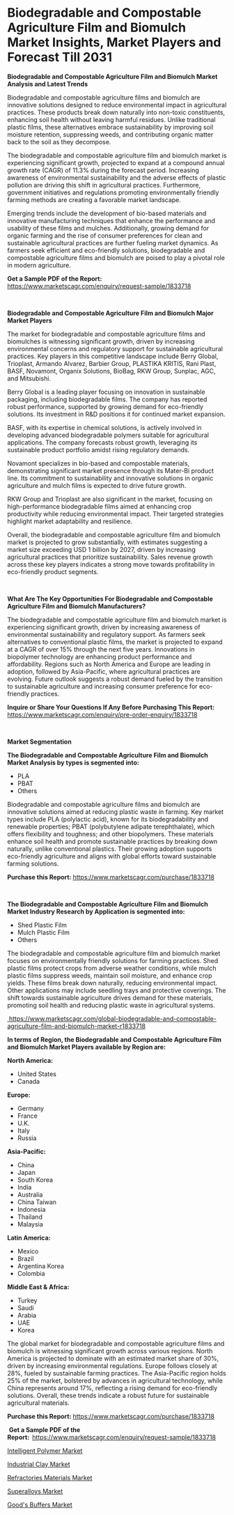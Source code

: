 <p><h1>Biodegradable and Compostable Agriculture Film and Biomulch Market Insights, Market Players and Forecast Till 2031</h1></p><p><strong>Biodegradable and Compostable Agriculture Film and Biomulch Market Analysis and Latest Trends</strong></p>
<p><p>Biodegradable and compostable agriculture films and biomulch are innovative solutions designed to reduce environmental impact in agricultural practices. These products break down naturally into non-toxic constituents, enhancing soil health without leaving harmful residues. Unlike traditional plastic films, these alternatives embrace sustainability by improving soil moisture retention, suppressing weeds, and contributing organic matter back to the soil as they decompose.</p><p>The biodegradable and compostable agriculture film and biomulch market is experiencing significant growth, projected to expand at a compound annual growth rate (CAGR) of 11.3% during the forecast period. Increasing awareness of environmental sustainability and the adverse effects of plastic pollution are driving this shift in agricultural practices. Furthermore, government initiatives and regulations promoting environmentally friendly farming methods are creating a favorable market landscape. </p><p>Emerging trends include the development of bio-based materials and innovative manufacturing techniques that enhance the performance and usability of these films and mulches. Additionally, growing demand for organic farming and the rise of consumer preferences for clean and sustainable agricultural practices are further fueling market dynamics. As farmers seek efficient and eco-friendly solutions, biodegradable and compostable agriculture films and biomulch are poised to play a pivotal role in modern agriculture.</p></p>
<p><strong>Get a Sample PDF of the Report:&nbsp;</strong> <a href="https://www.marketscagr.com/enquiry/request-sample/1833718?utm_campaign=1591&utm_medium=2&utm_source=Github&utm_content=ia&utm_term=17102024&utm_id=biodegradable-and-compostable-agriculture-film-and-biomulch">https://www.marketscagr.com/enquiry/request-sample/1833718</a></p>
<p>&nbsp;</p>
<p><strong>Biodegradable and Compostable Agriculture Film and Biomulch Major Market Players</strong></p>
<p><p>The market for biodegradable and compostable agriculture films and biomulches is witnessing significant growth, driven by increasing environmental concerns and regulatory support for sustainable agricultural practices. Key players in this competitive landscape include Berry Global, Trioplast, Armando Alvarez, Barbier Group, PLASTIKA KRITIS, Rani Plast, BASF, Novamont, Organix Solutions, BioBag, RKW Group, Sunplac, AGC, and Mitsubishi.</p><p>Berry Global is a leading player focusing on innovation in sustainable packaging, including biodegradable films. The company has reported robust performance, supported by growing demand for eco-friendly solutions. Its investment in R&D positions it for continued market expansion.</p><p>BASF, with its expertise in chemical solutions, is actively involved in developing advanced biodegradable polymers suitable for agricultural applications. The company forecasts robust growth, leveraging its sustainable product portfolio amidst rising regulatory demands.</p><p>Novamont specializes in bio-based and compostable materials, demonstrating significant market presence through its Mater-Bi product line. Its commitment to sustainability and innovative solutions in organic agriculture and mulch films is expected to drive future growth.</p><p>RKW Group and Trioplast are also significant in the market, focusing on high-performance biodegradable films aimed at enhancing crop productivity while reducing environmental impact. Their targeted strategies highlight market adaptability and resilience.</p><p>Overall, the biodegradable and compostable agriculture film and biomulch market is projected to grow substantially, with estimates suggesting a market size exceeding USD 1 billion by 2027, driven by increasing agricultural practices that prioritize sustainability. Sales revenue growth across these key players indicates a strong move towards profitability in eco-friendly product segments.</p></p>
<p>&nbsp;</p>
<p><strong>What Are The Key Opportunities For Biodegradable and Compostable Agriculture Film and Biomulch Manufacturers?</strong></p>
<p><p>The biodegradable and compostable agriculture film and biomulch market is experiencing significant growth, driven by increasing awareness of environmental sustainability and regulatory support. As farmers seek alternatives to conventional plastic films, the market is projected to expand at a CAGR of over 15% through the next five years. Innovations in biopolymer technology are enhancing product performance and affordability. Regions such as North America and Europe are leading in adoption, followed by Asia-Pacific, where agricultural practices are evolving. Future outlook suggests a robust demand fueled by the transition to sustainable agriculture and increasing consumer preference for eco-friendly practices.</p></p>
<p><strong>Inquire or Share Your Questions If Any Before Purchasing This Report:</strong> <a href="https://www.marketscagr.com/enquiry/pre-order-enquiry/1833718?utm_campaign=1591&utm_medium=2&utm_source=Github&utm_content=ia&utm_term=17102024&utm_id=biodegradable-and-compostable-agriculture-film-and-biomulch">https://www.marketscagr.com/enquiry/pre-order-enquiry/1833718</a></p>
<p>&nbsp;</p>
<p><strong>Market Segmentation</strong></p>
<p><strong>The Biodegradable and Compostable Agriculture Film and Biomulch Market Analysis by types is segmented into:</strong></p>
<p><ul><li>PLA</li><li>PBAT</li><li>Others</li></ul></p>
<p><p>Biodegradable and compostable agriculture films and biomulch are innovative solutions aimed at reducing plastic waste in farming. Key market types include PLA (polylactic acid), known for its biodegradability and renewable properties; PBAT (polybutylene adipate terephthalate), which offers flexibility and toughness; and other biopolymers. These materials enhance soil health and promote sustainable practices by breaking down naturally, unlike conventional plastics. Their growing adoption supports eco-friendly agriculture and aligns with global efforts toward sustainable farming solutions.</p></p>
<p><strong>Purchase this Report:&nbsp;</strong><a href="https://www.marketscagr.com/purchase/1833718?utm_campaign=1591&utm_medium=2&utm_source=Github&utm_content=ia&utm_term=17102024&utm_id=biodegradable-and-compostable-agriculture-film-and-biomulch">https://www.marketscagr.com/purchase/1833718</a></p>
<p>&nbsp;</p>
<p><strong>The Biodegradable and Compostable Agriculture Film and Biomulch Market Industry Research by Application is segmented into:</strong></p>
<p><ul><li>Shed Plastic Film</li><li>Mulch Plastic Film</li><li>Others</li></ul></p>
<p><p>The biodegradable and compostable agriculture film and biomulch market focuses on environmentally friendly solutions for farming practices. Shed plastic films protect crops from adverse weather conditions, while mulch plastic films suppress weeds, maintain soil moisture, and enhance crop yields. These films break down naturally, reducing environmental impact. Other applications may include seedling trays and protective coverings. The shift towards sustainable agriculture drives demand for these materials, promoting soil health and reducing plastic waste in agricultural systems.</p></p>
<p><a href="https://www.marketscagr.com/global-biodegradable-and-compostable-agriculture-film-and-biomulch-market-r1833718?utm_campaign=1591&utm_medium=2&utm_source=Github&utm_content=ia&utm_term=17102024&utm_id=biodegradable-and-compostable-agriculture-film-and-biomulch">&nbsp;https://www.marketscagr.com/global-biodegradable-and-compostable-agriculture-film-and-biomulch-market-r1833718</a></p>
<p><strong>In terms of Region, the Biodegradable and Compostable Agriculture Film and Biomulch Market Players available by Region are:</strong></p>
<p>
    <p> <strong> North America: </strong>
        <ul>
            <li>United States</li>
            <li>Canada</li>
        </ul>
        </p> 
    <p> <strong> Europe: </strong>
        <ul>
            <li>Germany</li>
            <li>France</li>
            <li>U.K.</li>
            <li>Italy</li>
            <li>Russia</li>
        </ul>
        </p> 
    <p> <strong> Asia-Pacific: </strong>
        <ul>
            <li>China</li>
            <li>Japan</li>
            <li>South Korea</li>
            <li>India</li>
            <li>Australia</li>
            <li>China Taiwan</li>
            <li>Indonesia</li>
            <li>Thailand</li>
            <li>Malaysia</li>
        </ul>
        </p> 
    <p> <strong> Latin America: </strong>
        <ul>
            <li>Mexico</li>
            <li>Brazil</li>
            <li>Argentina Korea</li>
            <li>Colombia</li>
        </ul>
        </p> 
    <p> <strong> Middle East & Africa: </strong>
        <ul>
            <li>Turkey</li>
            <li>Saudi</li>
            <li>Arabia</li>
            <li>UAE</li>
            <li>Korea</li>
        </ul>
    </p>
    </p>
<p><p>The global market for biodegradable and compostable agriculture films and biomulch is witnessing significant growth across various regions. North America is projected to dominate with an estimated market share of 30%, driven by increasing environmental regulations. Europe follows closely at 28%, fueled by sustainable farming practices. The Asia-Pacific region holds 25% of the market, bolstered by advances in agricultural technology, while China represents around 17%, reflecting a rising demand for eco-friendly solutions. Overall, these trends indicate a robust future for sustainable agricultural materials.</p></p>
<p><strong>Purchase this Report: </strong><a href="https://www.marketscagr.com/purchase/1833718?utm_campaign=1591&utm_medium=2&utm_source=Github&utm_content=ia&utm_term=17102024&utm_id=biodegradable-and-compostable-agriculture-film-and-biomulch">https://www.marketscagr.com/purchase/1833718</a></p>
<p>&nbsp;<strong>Get a Sample PDF of the Report:&nbsp;&nbsp;</strong><a href="https://www.marketscagr.com/enquiry/request-sample/1833718?utm_campaign=1591&utm_medium=2&utm_source=Github&utm_content=ia&utm_term=17102024&utm_id=biodegradable-and-compostable-agriculture-film-and-biomulch">https://www.marketscagr.com/enquiry/request-sample/1833718</a></p>
<p><strong></strong></p>
<p><p><a href="https://www.linkedin.com/pulse/market-forecasting-change-global-intelligent-polymer-dynamics-rqbkc?utm_campaign=1591&utm_medium=2&utm_source=Github&utm_content=ia&utm_term=17102024&utm_id=biodegradable-and-compostable-agriculture-film-and-biomulch">Intelligent Polymer Market</a></p><p><a href="https://www.linkedin.com/pulse/market-dynamics-future-trends-global-industrial-clay-sector-icq2c?utm_campaign=1591&utm_medium=2&utm_source=Github&utm_content=ia&utm_term=17102024&utm_id=biodegradable-and-compostable-agriculture-film-and-biomulch">Industrial Clay Market</a></p><p><a href="https://www.linkedin.com/pulse/market-leaders-laggards-global-refractories-materials-trends-fubwe?utm_campaign=1591&utm_medium=2&utm_source=Github&utm_content=ia&utm_term=17102024&utm_id=biodegradable-and-compostable-agriculture-film-and-biomulch">Refractories Materials Market</a></p><p><a href="https://www.linkedin.com/pulse/superalloys-market-report-product-type-end-use-application-pp4sc?utm_campaign=1591&utm_medium=2&utm_source=Github&utm_content=ia&utm_term=17102024&utm_id=biodegradable-and-compostable-agriculture-film-and-biomulch">Superalloys Market</a></p><p><a href="https://www.linkedin.com/pulse/global-perspectives-goods-buffers-market-trends-forecast-2024-fyylc?utm_campaign=1591&utm_medium=2&utm_source=Github&utm_content=ia&utm_term=17102024&utm_id=biodegradable-and-compostable-agriculture-film-and-biomulch">Good's Buffers Market</a></p></p>